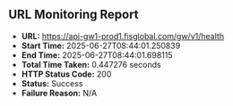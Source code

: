 ## URL Monitoring Report

- **URL:** https://api-gw1-prod1.fisglobal.com/gw/v1/health
- **Start Time:** 2025-06-27T08:44:01.250839
- **End Time:** 2025-06-27T08:44:01.698115
- **Total Time Taken:** 0.447276 seconds
- **HTTP Status Code:** 200
- **Status:** Success
- **Failure Reason:** N/A

